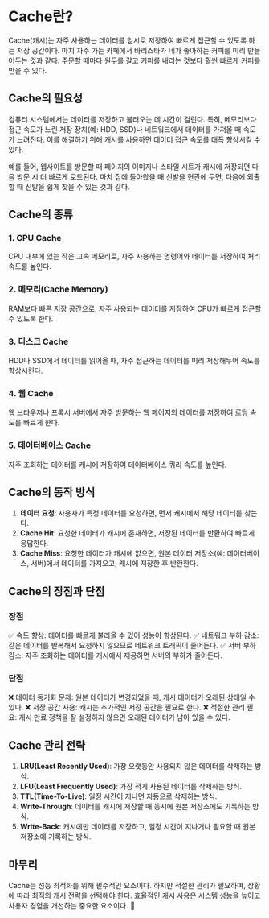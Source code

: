 # Cache란?

Cache(캐시)는 자주 사용하는 데이터를 임시로 저장하여 빠르게 접근할 수 있도록 하는 저장 공간이다. 마치 자주 가는 카페에서 바리스타가 네가 좋아하는 커피를 미리 만들어두는 것과 같다. 주문할 때마다 원두를 갈고 커피를 내리는 것보다 훨씬 빠르게 커피를 받을 수 있다.

## Cache의 필요성

컴퓨터 시스템에서는 데이터를 저장하고 불러오는 데 시간이 걸린다. 특히, 메모리보다 접근 속도가 느린 저장 장치(예: HDD, SSD)나 네트워크에서 데이터를 가져올 때 속도가 느려진다. 이를 해결하기 위해 캐시를 사용하면 데이터 접근 속도를 대폭 향상시킬 수 있다.

예를 들어, 웹사이트를 방문할 때 페이지의 이미지나 스타일 시트가 캐시에 저장되면 다음 방문 시 더 빠르게 로드된다. 마치 집에 돌아왔을 때 신발을 현관에 두면, 다음에 외출할 때 신발을 쉽게 찾을 수 있는 것과 같다.

## Cache의 종류

### 1. **CPU Cache**
CPU 내부에 있는 작은 고속 메모리로, 자주 사용하는 명령어와 데이터를 저장하여 처리 속도를 높인다.

### 2. **메모리(Cache Memory)**
RAM보다 빠른 저장 공간으로, 자주 사용되는 데이터를 저장하여 CPU가 빠르게 접근할 수 있도록 한다.

### 3. **디스크 Cache**
HDD나 SSD에서 데이터를 읽어올 때, 자주 접근하는 데이터를 미리 저장해두어 속도를 향상시킨다.

### 4. **웹 Cache**
웹 브라우저나 프록시 서버에서 자주 방문하는 웹 페이지의 데이터를 저장하여 로딩 속도를 빠르게 한다.

### 5. **데이터베이스 Cache**
자주 조회하는 데이터를 캐시에 저장하여 데이터베이스 쿼리 속도를 높인다.

## Cache의 동작 방식

1. **데이터 요청**: 사용자가 특정 데이터를 요청하면, 먼저 캐시에서 해당 데이터를 찾는다.
2. **Cache Hit**: 요청한 데이터가 캐시에 존재하면, 저장된 데이터를 반환하여 빠르게 응답한다.
3. **Cache Miss**: 요청한 데이터가 캐시에 없으면, 원본 데이터 저장소(예: 데이터베이스, 서버)에서 데이터를 가져오고, 캐시에 저장한 후 반환한다.

## Cache의 장점과 단점

### 장점
✅ 속도 향상: 데이터를 빠르게 불러올 수 있어 성능이 향상된다.
✅ 네트워크 부하 감소: 같은 데이터를 반복해서 요청하지 않으므로 네트워크 트래픽이 줄어든다.
✅ 서버 부하 감소: 자주 조회하는 데이터를 캐시에서 제공하면 서버의 부하가 줄어든다.

### 단점
❌ 데이터 동기화 문제: 원본 데이터가 변경되었을 때, 캐시 데이터가 오래된 상태일 수 있다.
❌ 저장 공간 사용: 캐시는 추가적인 저장 공간을 필요로 한다.
❌ 적절한 관리 필요: 캐시 만료 정책을 잘 설정하지 않으면 오래된 데이터가 남아 있을 수 있다.

## Cache 관리 전략

1. **LRU(Least Recently Used)**: 가장 오랫동안 사용되지 않은 데이터를 삭제하는 방식.
2. **LFU(Least Frequently Used)**: 가장 적게 사용된 데이터를 삭제하는 방식.
3. **TTL(Time-To-Live)**: 일정 시간이 지나면 자동으로 삭제하는 방식.
4. **Write-Through**: 데이터를 캐시에 저장할 때 동시에 원본 저장소에도 기록하는 방식.
5. **Write-Back**: 캐시에만 데이터를 저장하고, 일정 시간이 지나거나 필요할 때 원본 저장소에 기록하는 방식.

## 마무리

Cache는 성능 최적화를 위해 필수적인 요소이다. 하지만 적절한 관리가 필요하며, 상황에 따라 최적의 캐시 전략을 선택해야 한다. 효율적인 캐시 사용은 시스템 성능을 높이고 사용자 경험을 개선하는 중요한 요소이다. 🚀

